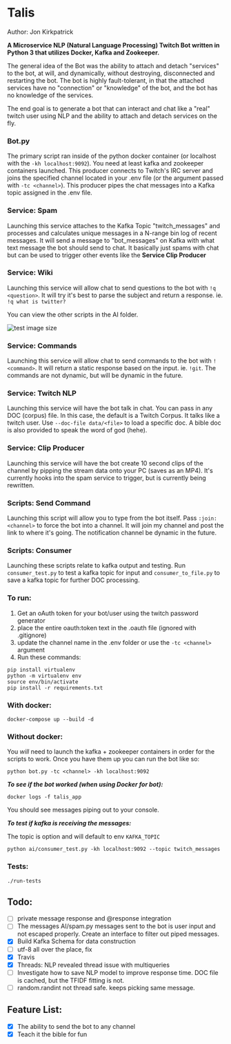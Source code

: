 # Talis

Author: Jon Kirkpatrick

**A Microservice NLP (Natural Language Processing) Twitch Bot written in Python 3 that utilizes Docker, Kafka and Zookeeper.**

The general idea of the Bot was the ability to attach and detach "services" to the bot, at will, and dynamically, without destroying, disconnected and restarting the bot. The bot is highly fault-tolerant, in that the attached services have no "connection" or "knowledge" of the bot, and the bot has no knowledge of the services.

The end goal is to generate a bot that can interact and chat like a "real" twitch user using NLP and the ability to attach and detach services on the fly.

### Bot.py

The primary script ran inside of the python docker container (or localhost with the ```-kh localhost:9092```). You need at least kafka and zookeeper containers launched. This producer connects to Twitch's IRC server and joins the specified channel located in your .env file (or the argument passed with ```-tc <channel>```). This producer pipes the chat messages into a Kafka topic assigned in the .env file.

### Service: Spam

Launching this service attaches to the Kafka Topic "twitch_messages" and processes and calculates unique messages in a N-range bin log of recent messages. It will send a message to "bot_messages" on Kafka with what text message the bot should send to chat. It basically just spams with chat but can be used to trigger other events like the **Service Clip Producer**

### Service: Wiki

Launching this service will allow chat to send questions to the bot with ```!q <question>```. It will try it's best to parse the subject and return a response. ie. ```!q what is twitter?```

You can view the other scripts in the AI folder.

![test image size](https://i.imgur.com/6jeuloa.png)

### Service: Commands

Launching this service will allow chat to send commands to the bot with ```!<command>```. It will return a static response based on the input. ie. ```!git```. The commands are not dynamic, but will be dynamic in the future.

### Service: Twitch NLP

Launching this service will have the bot talk in chat. You can pass in any DOC (corpus) file. In this case, the default is a Twitch Corpus. It talks like a twitch user. Use ```--doc-file data/<file>``` to load a specific doc. A bible doc is also provided to speak the word of god (hehe).

### Service: Clip Producer

Launching this service will have the bot create 10 second clips of the channel by pipping the stream data onto your PC (saves as an MP4). It's currently hooks into the spam service to trigger, but is currently being rewritten.

### Scripts: Send Command

Launching this script will allow you to type from the bot itself. Pass ```:join: <channel>``` to force the bot into a channel. It will join my channel and post the link to where it's going. The notification channel be dynamic in the future.

### Scripts: Consumer

Launching these scripts relate to kafka output and testing. Run ```consumer_test.py``` to test a kafka topic for input and ```consumer_to_file.py``` to save a kafka topic for further DOC processing.

### To run:

1. Get an oAuth token for your bot/user using the twitch password generator
2. place the entire oauth:token text in the .oauth file (ignored with .gitignore)
3. update the channel name in the .env folder or use the ```-tc <channel>``` argument
4. Run these commands:

```
pip install virtualenv
python -m virtualenv env
source env/bin/activate
pip install -r requirements.txt
```

### With docker:

```docker-compose up --build -d```

### Without docker:

You *will* need to launch the kafka + zookeeper containers in order for the scripts to work. Once you have them up you can run the bot like so:

```python bot.py -tc <channel> -kh localhost:9092```


***To see if the bot worked (when using Docker for bot):***

```
docker logs -f talis_app
```

You should see messages piping out to your console.

***To test if kafka is receiving the messages:***

The topic is option and will default to env ```KAFKA_TOPIC```

```
python ai/consumer_test.py -kh localhost:9092 --topic twitch_messages
```

### Tests:

```
./run-tests
```

## Todo:
- [ ] private message response and @response integration
- [ ] The messages AI/spam.py messages sent to the bot is user input and not escaped properly. Create an interface to filter out piped messages.
- [x] Build Kafka Schema for data construction
- [ ] utf-8 all over the place, fix
- [x] Travis
- [x] Threads: NLP revealed thread issue with multiqueries
- [ ] Investigate how to save NLP model to improve response time. DOC file is cached, but the TFIDF fitting is not.
- [ ] random.randint not thread safe. keeps picking same message.

## Feature List:
- [x] The ability to send the bot to any channel
- [x] Teach it the bible for fun
